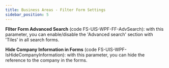 ```yaml
---
title: Business Areas - Filter Form Settings
sidebar_position: 5
---
```


**FIlter Form Advanced Search** (code FS-UIS-WPF-FF-AdvSearch): with this parameter, you can enable/disable the 'Advanced search' section with 'Tiles' in all search forms.

**Hide Company Information in Forms** (code FS-UIS-WPF-IsHideCompanyInformation): with this parameter, you can hide the reference to the company in the forms.